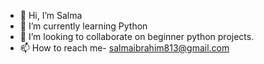 - 👋 Hi, I’m Salma
- 🌱 I’m currently learning Python
- 💞️ I’m looking to collaborate on beginner python projects. 
- 📫 How to reach me- salmaibrahim813@gmail.com

<!---
Salma394/Salma394 is a ✨ special ✨ repository because its `README.md` (this file) appears on your GitHub profile.
You can click the Preview link to take a look at your changes.
--->
